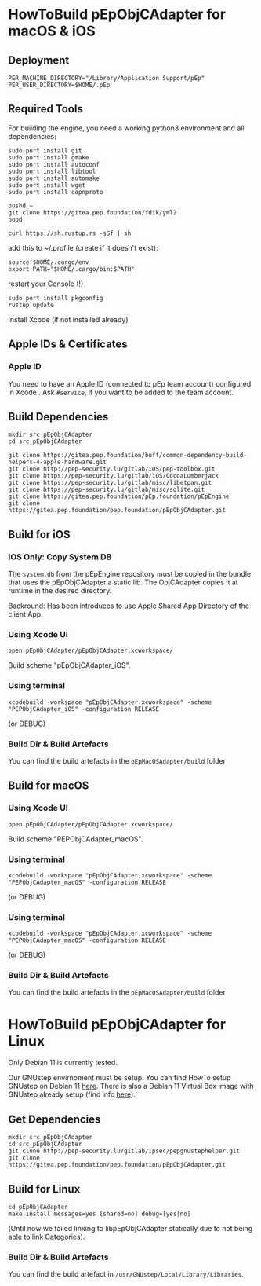 # HowToBuild pEpObjCAdapter for macOS & iOS

## Deployment

```
PER_MACHINE_DIRECTORY="/Library/Application Support/pEp"
PER_USER_DIRECTORY=$HOME/.pEp
```

## Required Tools

For building the engine, you need a working python3 environment and all dependencies:

```
sudo port install git
sudo port install gmake
sudo port install autoconf
sudo port install libtool
sudo port install automake
sudo port install wget
sudo port install capnproto

pushd ~
git clone https://gitea.pep.foundation/fdik/yml2
popd

curl https://sh.rustup.rs -sSf | sh
```

add this to ~/.profile (create if it doesn't exist):

```
source $HOME/.cargo/env
export PATH="$HOME/.cargo/bin:$PATH"
```

restart your Console (!)

```
sudo port install pkgconfig
rustup update
```

Install Xcode (if not installed already)

## Apple IDs & Certificates

### Apple ID

You need to have an Apple ID (connected to pEp team account) configured in Xcode .  Ask `#service`, if you want to be added to the team account. 

## Build Dependencies
```
mkdir src_pEpObjCAdapter
cd src_pEpObjCAdapter

git clone https://gitea.pep.foundation/buff/common-dependency-build-helpers-4-apple-hardware.git
git clone http://pep-security.lu/gitlab/iOS/pep-toolbox.git
git clone https://pep-security.lu/gitlab/iOS/CocoaLumberjack
git clone https://pep-security.lu/gitlab/misc/libetpan.git
git clone https://pep-security.lu/gitlab/misc/sqlite.git
git clone https://gitea.pep.foundation/pEp.foundation/pEpEngine
git clone https://gitea.pep.foundation/pep.foundation/pEpObjCAdapter.git
```

## Build for iOS

### iOS Only: Copy System DB 

The `system.db` from the pEpEngine repository must be copied in the bundle that uses the pEpObjCAdapter.a static lib. The ObjCAdapter copies it at runtime in the desired directory.

Backround: Has been introduces to use Apple Shared App Directory of the client App.

### Using Xcode UI

`open pEpObjCAdapter/pEpObjCAdapter.xcworkspace/`

Build scheme "pEpObjCAdapter_iOS".

### Using terminal

`xcodebuild -workspace "pEpObjCAdapter.xcworkspace" -scheme "PEPObjCAdapter_iOS" -configuration RELEASE`

(or DEBUG)

### Build Dir & Build Artefacts

You can find the build artefacts in the `pEpMacOSAdapter/build` folder


## Build for macOS

### Using Xcode UI

`open pEpObjCAdapter/pEpObjCAdapter.xcworkspace/`

Build scheme "PEPObjCAdapter_macOS".

### Using terminal

`xcodebuild -workspace "pEpObjCAdapter.xcworkspace" -scheme "PEPObjCAdapter_macOS" -configuration RELEASE`

(or DEBUG)

### Using terminal

`xcodebuild -workspace "pEpObjCAdapter.xcworkspace" -scheme "PEPObjCAdapter_macOS" -configuration RELEASE`

(or DEBUG)

### Build Dir & Build Artefacts

You can find the build artefacts in the `pEpMacOSAdapter/build` folder


# HowToBuild pEpObjCAdapter for Linux

Only Debian 11 is currently tested.

Our GNUstep envirnoment must be setup. You can find HowTo setup GNUstep on Debian 11 [here](https://devdocs.pep.security/IPSec/Team%20%26%20Development/Objective-C/Cross%20Platform%20Objective-C%20%26%20Swift/Cross%20Platform%20Objective-C/VirtualBox%20Setup%20-%3E%20Debian%2011%20Plus%20GNUstep.html). There is also a Debian 11 Virtual Box image with GNUstep already setup (find info [here](https://devdocs.pep.security/IPSec/Team%20%26%20Development/Objective-C/Cross%20Platform%20Objective-C%20%26%20Swift/Cross%20Platform%20Objective-C/HowTo%20-%3E%20Build%20GNUstep%20On%20Debian%2011.html)).

## Get Dependencies
```
mkdir src_pEpObjCAdapter
cd src_pEpObjCAdapter
git clone http://pep-security.lu/gitlab/ipsec/pepgnustephelper.git
git clone https://gitea.pep.foundation/pep.foundation/pEpObjCAdapter.git
```

## Build for Linux
```
cd pEpObjCAdapter
make install messages=yes [shared=no] debug=[yes|no]
```
(Until now we failed linking to libpEpObjCAdapter statically due to not being able to link Categories).

### Build Dir & Build Artefacts

You can find the build artefact in `/usr/GNUstep/Local/Library/Libraries`.